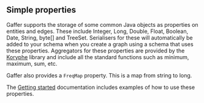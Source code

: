 ## Simple properties

Gaffer supports the storage of some common Java objects as properties on entities and edges. These include Integer, Long, Double, Float, Boolean, Date, String, byte[] and TreeSet<String>. Serialisers for these will automatically be added to your schema when you create a graph using a schema that uses these properties. Aggregators for these properties are provided by the [Koryphe](https://github.com/gchq/koryphe) library and include all the standard functions such as minimum, maximum, sum, etc.

Gaffer also provides a `FreqMap` property. This is a map from string to long.

The [Getting started](https://gchq.github.io/gaffer-doc/summaries/getting-started.html) documentation includes examples of how to use these properties.
